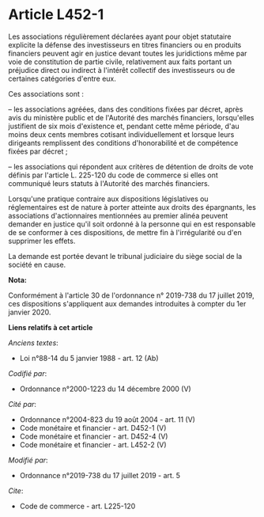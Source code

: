 # Article L452-1

Les associations régulièrement déclarées ayant pour objet statutaire explicite la défense des investisseurs en titres
financiers ou en produits financiers peuvent agir en justice devant toutes les juridictions même par voie de constitution de
partie civile, relativement aux faits portant un préjudice direct ou indirect à l'intérêt collectif des investisseurs ou de
certaines catégories d'entre eux.

Ces associations sont :

– les associations agréées, dans des conditions fixées par décret, après avis du ministère public et de l'Autorité des
marchés financiers, lorsqu'elles justifient de six mois d'existence et, pendant cette même période, d'au moins deux cents
membres cotisant individuellement et lorsque leurs dirigeants remplissent des conditions d'honorabilité et de compétence
fixées par décret ;

– les associations qui répondent aux critères de détention de droits de vote définis par l'article L. 225-120 du code de
commerce si elles ont communiqué leurs statuts à l'Autorité des marchés financiers.

Lorsqu'une pratique contraire aux dispositions législatives ou réglementaires est de nature à porter atteinte aux droits des
épargnants, les associations d'actionnaires mentionnées au premier alinéa peuvent demander en justice qu'il soit ordonné à la
personne qui en est responsable de se conformer à ces dispositions, de mettre fin à l'irrégularité ou d'en supprimer les
effets.

La demande est portée devant le tribunal judiciaire du siège social de la société en cause.

**Nota:**

Conformément à l'article 30 de l'ordonnance n° 2019-738 du 17 juillet 2019, ces dispositions s'appliquent aux demandes
introduites à compter du 1er janvier 2020.

**Liens relatifs à cet article**

_Anciens textes_:

  - Loi n°88-14 du 5 janvier 1988 - art. 12 (Ab)

_Codifié par_:

  - Ordonnance n°2000-1223 du 14 décembre 2000 (V)

_Cité par_:

  - Ordonnance n°2004-823 du 19 août 2004 - art. 11 (V)
  - Code monétaire et financier - art. D452-1 (V)
  - Code monétaire et financier - art. D452-4 (V)
  - Code monétaire et financier - art. L452-2 (V)

_Modifié par_:

  - Ordonnance n°2019-738 du 17 juillet 2019 - art. 5

_Cite_:

  - Code de commerce - art. L225-120
